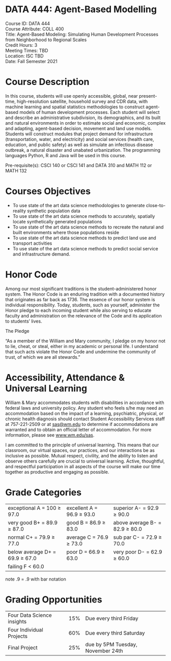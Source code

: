 # DATA 444: Agent-Based Modelling

Course ID: DATA 444   
Course Attribute: COLL 400  
Title: Agent-Based Modeling: Simulating Human Development Processes from Neighborhood to Regional Scales  
Credit Hours: 3  
Meeting Times: TBD  
Location: ISC TBD  
Date: Fall Semester 2021

# Course Description

In this course, students will use openly accessible, global, near present-time, high-resolution satellite, household survey and CDR data, with machine learning and spatial statistics methodologies to construct agent-based models of human development processes. Each student will select and describe an administrative subdivision, its demographics, and its built and natural environments in order to estimate social and economic, complex and adapting, agent-based decision, movement and land use models. Students will construct modules that project demand for infrastructure (transportation, water, and electricity) and social services (health care, education, and public safety) as well as simulate an infectious disease outbreak, a natural disaster and unabated urbanization. The programming languages Python, R and Java will be used in this course.

Pre-requisite(s): CSCI 140 or CSCI 141 and DATA 310 and MATH 112 or MATH 132

# Courses Objectives

- To use state of the art data science methodologies to generate close-to-reality synthetic population data
- To use state of the art data science methods to accurately, spatially locate synthetically generated populations
- To use state of the art data science methods to recreate the natural and built environments where those populations reside
- To use state of the art data science methods to predict land use and transport activities
- To use state of the art data science methods to predict social service and infrastructure demand.

# Honor Code
Among our most significant traditions is the student-administered honor system. The Honor Code is an enduring tradition with a documented history that originates as far back as 1736. The essence of our honor system is individual responsibility. Today, students, such as yourself, administer the Honor pledge to each incoming student while also serving to educate faculty and administration on the relevance of the Code and its application to students’ lives.

The Pledge

“As a member of the William and Mary community, I pledge on my honor not to lie, cheat, or steal, either in my academic or personal life. I understand that such acts violate the Honor Code and undermine the community of trust, of which we are all stewards.”

# Accessibility, Attendance & Universal Learning
William & Mary accommodates students with disabilities in accordance with federal laws and university policy. Any student who feels s/he may need an accommodation based on the impact of a learning, psychiatric, physical, or chronic health diagnosis should contact Student Accessibility Services staff at 757-221-2509 or at sas@wm.edu to determine if accommodations are warranted and to obtain an official letter of accommodation. For more information, please see www.wm.edu/sas.

I am committed to the principle of universal learning. This means that our classroom, our virtual spaces, our practices, and our interactions be as inclusive as possible. Mutual respect, civility, and the ability to listen and observe others carefully are crucial to universal learning. Active, thoughtful, and respectful participation in all aspects of the course will make our time together as productive and engaging as possible.

# Grade Categories

|    |    |    |
| --- | --- | --- |
| exceptional A = 100 ≥ 97.0 |  excellent A = 96.9 ≥ 93.0 |  superior A- = 92.9 ≥ 90.0 |
| very good B+ = 89.9 ≥ 87.0 |  good B = 86.9 ≥ 83.0 |  above average B- = 82.9 ≥ 80.0 |
| normal C+ = 79.9 ≥ 77.0 |  average C = 76.9 ≥ 73.0 |  sub par C- = 72.9 ≥ 70.0 |
| below average D+ = 69.9 ≥ 67.0 |  poor D = 66.9 ≥ 63.0 |  very poor D- = 62.9 ≥ 60.0 |
| failing F < 60.0 |

note .9 = .9 with bar notation

# Grading Opportunities

|    |    |    |
| --- | --- | --- |
| Four Data Science insights | 15% | Due every third Friday |
| Four Individual Projects | 60% | Due every third Saturday |
| Final Project | 25% | due by 5PM Tuesday, November 24th |